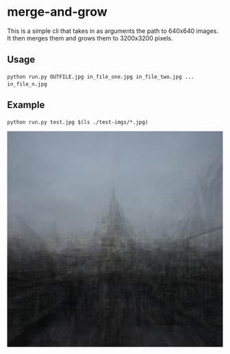 # merge-and-grow

This is a simple cli that takes in as arguments the path to 640x640 images. It then merges them and grows them to 3200x3200 pixels.

## Usage

`python run.py OUTFILE.jpg in_file_one.jpg in_file_two.jpg ... in_file_n.jpg`


## Example

`python run.py test.jpg $(ls ./test-imgs/*.jpg)`

![](./test.jpg)
